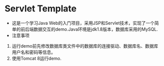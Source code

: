 # Servlet Template
* 这是一个学习Java Web的入门项目，采用JSP和Servlet技术，实现了一个简单的前后端数据交互的demo.Java环境是jdk1.8版本，数据库采用的MySQL.
* 注意事项
1. 运行demo前先修改数据库类文件中的数据库的连接驱动、数据库名、数据库用户名和密码等信息。
2. 使用Tomcat 8运行demo.
